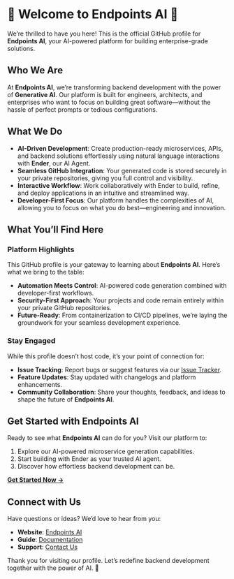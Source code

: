 # 👋 Welcome to **Endpoints AI** 🙏

We’re thrilled to have you here! This is the official GitHub profile for **Endpoints AI**, your AI-powered platform for building enterprise-grade solutions. 



## **Who We Are**

At **Endpoints AI**, we’re transforming backend development with the power of **Generative AI**. Our platform is built for engineers, architects, and enterprises who want to focus on building great software—without the hassle of perfect prompts or tedious configurations.



## **What We Do**

- **AI-Driven Development**: Create production-ready microservices, APIs, and backend solutions effortlessly using natural language interactions with **Ender**, our AI Agent.
- **Seamless GitHub Integration**: Your generated code is stored securely in your private repositories, giving you full control and visibility.
- **Interactive Workflow**: Work collaboratively with Ender to build, refine, and deploy applications in an intuitive and streamlined way.
- **Developer-First Focus**: Our platform handles the complexities of AI, allowing you to focus on what you do best—engineering and innovation.



## **What You’ll Find Here**

### **Platform Highlights**
This GitHub profile is your gateway to learning about **Endpoints AI**. Here’s what we bring to the table:
- **Automation Meets Control**: AI-powered code generation combined with developer-first workflows.
- **Security-First Approach**: Your projects and code remain entirely within your private GitHub repositories.
- **Future-Ready**: From containerization to CI/CD pipelines, we’re laying the groundwork for your seamless development experience.

### **Stay Engaged**
While this profile doesn’t host code, it’s your point of connection for:
- **Issue Tracking**: Report bugs or suggest features via our [Issue Tracker](https://github.com/ndpoints/ndpoints-ai/issues).
- **Feature Updates**: Stay updated with changelogs and platform enhancements.
- **Community Collaboration**: Share your thoughts, feedback, and ideas to shape the future of **Endpoints AI**.



## **Get Started with Endpoints AI**

Ready to see what **Endpoints AI** can do for you? Visit our platform to:
1. Explore our AI-powered microservice generation capabilities.
2. Start building with Ender as your trusted AI agent.
3. Discover how effortless backend development can be.

[**Get Started Now →**](https://ndpoints.ai)



## **Connect with Us**

Have questions or ideas? We’d love to hear from you:
- **Website**: [Endpoints AI](https://ndpoints.ai)
- **Guide**: [Documentation](https://docs.ndpoints.ai)
- **Support**: [Contact Us](mailto:hello@ndpoints.ai)

Thank you for visiting our profile. Let’s redefine backend development together with the power of AI. 🚀
